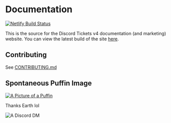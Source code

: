 # Documentation

[![Netlify Build Status](https://api.netlify.com/api/v1/badges/f1919fde-0ef7-4b52-884f-870e354f74e4/deploy-status)](https://app.netlify.com/sites/discordtickets/deploys)

This is the source for the Discord Tickets v4 documentation (and marketing) website.
You can view the latest build of the site [here](https://discordtickets.app/).

## Contributing

See [CONTRIBUTING.md](./CONTRIBUTING.md)

## Spontaneous Puffin Image

[![A Picture of a Puffin](https://user-images.githubusercontent.com/86845749/193466956-34927578-fd9f-4bba-aa4d-69c875293afb.png)](https://eartharoid.me/gallery/puffins)

Thanks Earth lol

![A Discord DM](https://user-images.githubusercontent.com/86845749/193467019-805676a5-0631-4e96-8cb1-63ea96bee52e.png)
